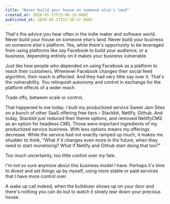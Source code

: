 ```yaml
---
title: "Never build your house on someone else's land"
created_at: 2020-05-17T23:06:19.000Z
published_at: 2020-05-17T23:28:57.000Z
---
```

That's the advice you hear often in the indie maker and software world. Never build your house on someone else's land. Never build your business on someone else's platform. Yes, while there's opportunity to be leveraged from using platforms like say Facebook to build your audience, or a business, depending entirely on it makes your business vulnerable.

  

Just like how people who depended on using Facebook as a platform to reach their customers. Whenever Facebook changes their social feed algorithm, their reach is affected. And they had very little say over it. That's the vulnerability. You relinquish autonomy and control in exchange for the platform effects of a wider reach. 

  

Trade offs, between scale or control.

  

That happened to me today. I built my productized service Sweet Jam Sites on a bunch of other SaaS offering free tiers – Stackbit, Netlify, Github. And today, Stackbit just reduced their theme options, and removed NetlifyCMS as an option for headless CMS. Those were important ingredients of my productized service business. With less options means my offerings decrease. While the service had not exactly ramped up much, it makes me shudder to think, "What if it changes even more in the future, when they need to start monetising? What if Netlify and Github start doing that too?"

  

Too much uncertainty, too little control over my fate.

  

I'm not so sure anymore about this business model I have. Perhaps it's time to divest and set things up by myself, using more stable or paid services that I have more control over. 

  

A wake up call indeed, when the bulldozer shows up on your door and there's nothing you can do but to watch it slowly tear down your precious house.
